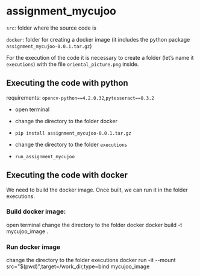 # assignment_mycujoo

`src`: folder where the source code is

`docker`: folder for creating a docker image (it includes the python package `assignment_mycujoo-0.0.1.tar.gz`)

For the execution of the code it is necessary to create a folder (let’s name it `executions`) with the file `oriental_picture.png` inside.


## Executing the code with python

requirements: `opencv-python==4.2.0.32`,`pytesseract==0.3.2` 

- open terminal

- change the directory to the folder docker

- `pip install assignment_mycujoo-0.0.1.tar.gz`

- change the directory to the folder `executions`

- `run_assignment_mycujoo`


## Executing the code with docker

We need to build the docker image. Once built, we can run it in the folder executions.

### Build docker image:
open terminal
change the directory  to the folder docker
docker build -t mycujoo_image .

### Run docker image
change the directory  to the folder executions
docker run -it --mount src="$(pwd)",target=/work_dir,type=bind mycujoo_image
